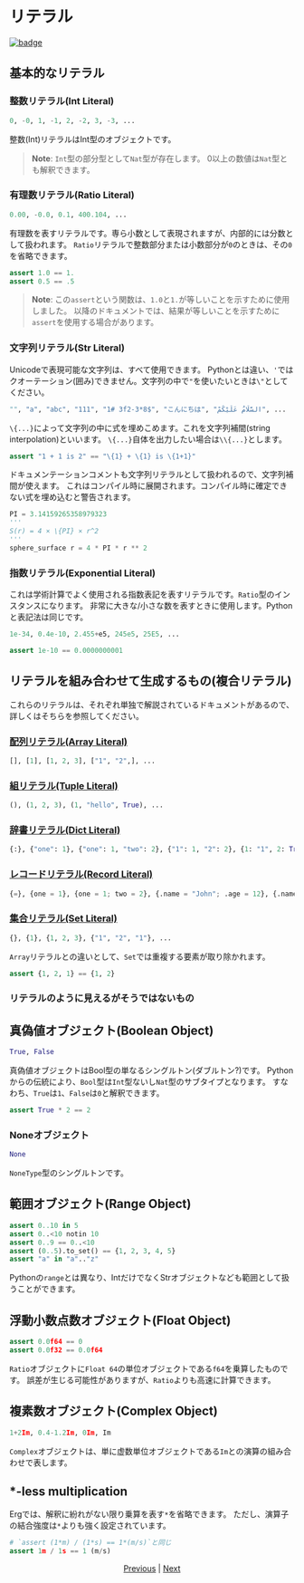 # リテラル

[![badge](https://img.shields.io/endpoint.svg?url=https%3A%2F%2Fgezf7g7pd5.execute-api.ap-northeast-1.amazonaws.com%2Fdefault%2Fsource_up_to_date%3Fowner%3Derg-lang%26repos%3Derg%26ref%3Dmain%26path%3Ddoc/EN/syntax/01_literal.md%26commit_hash%3D7078f95cecc961a65befb15929af06ae2331c934)](https://gezf7g7pd5.execute-api.ap-northeast-1.amazonaws.com/default/source_up_to_date?owner=erg-lang&repos=erg&ref=main&path=doc/EN/syntax/01_literal.md&commit_hash=7078f95cecc961a65befb15929af06ae2331c934)

## 基本的なリテラル

### 整数リテラル(Int Literal)

```python
0, -0, 1, -1, 2, -2, 3, -3, ...
```

整数(Int)リテラルはInt型のオブジェクトです。

> __Note__: `Int`型の部分型として`Nat`型が存在します。
> 0以上の数値は`Nat`型とも解釈できます。

### 有理数リテラル(Ratio Literal)

```python
0.00, -0.0, 0.1, 400.104, ...
```

有理数を表すリテラルです。専ら小数として表現されますが、内部的には分数として扱われます。
`Ratio`リテラルで整数部分または小数部分が`0`のときは、その`0`を省略できます。

```python
assert 1.0 == 1.
assert 0.5 == .5
```

> __Note__: この`assert`という関数は、`1.0`と`1.`が等しいことを示すために使用しました。
> 以降のドキュメントでは、結果が等しいことを示すために`assert`を使用する場合があります。

### 文字列リテラル(Str Literal)

Unicodeで表現可能な文字列は、すべて使用できます。
Pythonとは違い、`'`ではクオーテーション(囲み)できません。文字列の中で`"`を使いたいときは`\"`としてください。

```python
"", "a", "abc", "111", "1# 3f2-3*8$", "こんにちは", "السَّلَامُ عَلَيْكُمْ", ...
```

`\{...}`によって文字列の中に式を埋めこめます。これを文字列補間(string interpolation)といいます。
`\{...}`自体を出力したい場合は`\\{...}`とします。

```python
assert "1 + 1 is 2" == "\{1} + \{1} is \{1+1}"
```

ドキュメンテーションコメントも文字列リテラルとして扱われるので、文字列補間が使えます。
これはコンパイル時に展開されます。コンパイル時に確定できない式を埋め込むと警告されます。

```python
PI = 3.14159265358979323
'''
S(r) = 4 × \{PI} × r^2
'''
sphere_surface r = 4 * PI * r ** 2
```

### 指数リテラル(Exponential Literal)

これは学術計算でよく使用される指数表記を表すリテラルです。`Ratio`型のインスタンスになります。
非常に大きな/小さな数を表すときに使用します。Pythonと表記法は同じです。

```python
1e-34, 0.4e-10, 2.455+e5, 245e5, 25E5, ...
```

```python
assert 1e-10 == 0.0000000001
```

## リテラルを組み合わせて生成するもの(複合リテラル)

これらのリテラルは、それぞれ単独で解説されているドキュメントがあるので、詳しくはそちらを参照してください。

### [配列リテラル(Array Literal)](./10_array.md)

```python
[], [1], [1, 2, 3], ["1", "2",], ...
```

### [組リテラル(Tuple Literal)](./11_tuple.md)

```python
(), (1, 2, 3), (1, "hello", True), ...
```

### [辞書リテラル(Dict Literal)](./12_dict.md)

```python
{:}, {"one": 1}, {"one": 1, "two": 2}, {"1": 1, "2": 2}, {1: "1", 2: True, "three": [1]}, ...
```

### [レコードリテラル(Record Literal)](./13_record.md)

```python
{=}, {one = 1}, {one = 1; two = 2}, {.name = "John"; .age = 12}, {.name = Str; .age = Nat}, ...
```

### [集合リテラル(Set Literal)](./14_set.md)

```python
{}, {1}, {1, 2, 3}, {"1", "2", "1"}, ...
```

`Array`リテラルとの違いとして、`Set`では重複する要素が取り除かれます。

```python
assert {1, 2, 1} == {1, 2}
```

### リテラルのように見えるがそうではないもの

## 真偽値オブジェクト(Boolean Object)

```python
True, False
```

真偽値オブジェクトはBool型の単なるシングルトン(ダブルトン?)です。
Pythonからの伝統により、`Bool`型は`Int`型ないし`Nat`型のサブタイプとなります。
すなわち、`True`は`1`、`False`は`0`と解釈できます。

```python
assert True * 2 == 2
```

### Noneオブジェクト

```python
None
```

`NoneType`型のシングルトンです。

## 範囲オブジェクト(Range Object)

```python
assert 0..10 in 5
assert 0..<10 notin 10
assert 0..9 == 0..<10
assert (0..5).to_set() == {1, 2, 3, 4, 5}
assert "a" in "a".."z"
```

Pythonの`range`とは異なり、IntだけでなくStrオブジェクトなども範囲として扱うことができます。

## 浮動小数点数オブジェクト(Float Object)

```python
assert 0.0f64 == 0
assert 0.0f32 == 0.0f64
```

`Ratio`オブジェクトに`Float 64`の単位オブジェクトである`f64`を乗算したものです。
誤差が生じる可能性がありますが、`Ratio`よりも高速に計算できます。

## 複素数オブジェクト(Complex Object)

```python
1+2Im, 0.4-1.2Im, 0Im, Im
```

`Complex`オブジェクトは、単に虚数単位オブジェクトである`Im`との演算の組み合わせで表します。

## *-less multiplication

Ergでは、解釈に紛れがない限り乗算を表す`*`を省略できます。
ただし、演算子の結合強度は`*`よりも強く設定されています。

```python
# `assert (1*m) / (1*s) == 1*(m/s)`と同じ
assert 1m / 1s == 1 (m/s)
```

<p align='center'>
    <a href='./00_basic.md'>Previous</a> | <a href='./02_name.md'>Next</a>
</p>
